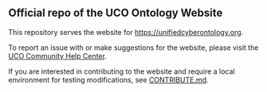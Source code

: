 ## Official repo of the UCO Ontology Website

This repository serves the website for https://unifiedcyberontology.org.

To report an issue with or make suggestions for the website, please visit the [UCO Community Help Center](https://uco.atlassian.net/servicedesk).

If you are interested in contributing to the website and require a local environment for testing modifications, see [CONTRIBUTE.md](https://github.com/ucoProject/ucoProject.github.io/blob/master/CONTRIBUTE.md).
